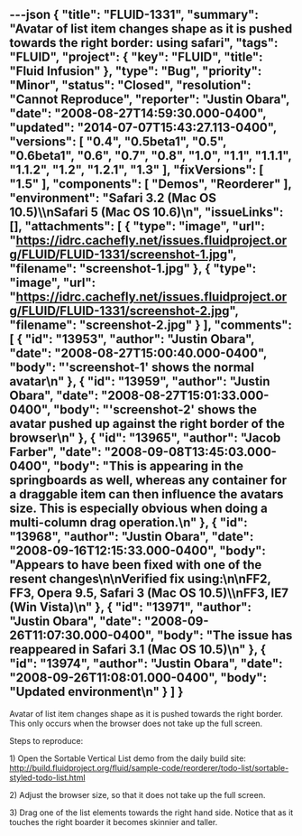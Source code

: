 ---json
{
  "title": "FLUID-1331",
  "summary": "Avatar of list item changes shape as it is pushed towards the right border: using safari",
  "tags": "FLUID",
  "project": {
    "key": "FLUID",
    "title": "Fluid Infusion"
  },
  "type": "Bug",
  "priority": "Minor",
  "status": "Closed",
  "resolution": "Cannot Reproduce",
  "reporter": "Justin Obara",
  "date": "2008-08-27T14:59:30.000-0400",
  "updated": "2014-07-07T15:43:27.113-0400",
  "versions": [
    "0.4",
    "0.5beta1",
    "0.5",
    "0.6beta1",
    "0.6",
    "0.7",
    "0.8",
    "1.0",
    "1.1",
    "1.1.1",
    "1.1.2",
    "1.2",
    "1.2.1",
    "1.3"
  ],
  "fixVersions": [
    "1.5"
  ],
  "components": [
    "Demos",
    "Reorderer"
  ],
  "environment": "Safari 3.2 (Mac OS 10.5)\\\nSafari 5 (Mac OS 10.6)\n",
  "issueLinks": [],
  "attachments": [
    {
      "type": "image",
      "url": "https://idrc.cachefly.net/issues.fluidproject.org/FLUID/FLUID-1331/screenshot-1.jpg",
      "filename": "screenshot-1.jpg"
    },
    {
      "type": "image",
      "url": "https://idrc.cachefly.net/issues.fluidproject.org/FLUID/FLUID-1331/screenshot-2.jpg",
      "filename": "screenshot-2.jpg"
    }
  ],
  "comments": [
    {
      "id": "13953",
      "author": "Justin Obara",
      "date": "2008-08-27T15:00:40.000-0400",
      "body": "'screenshot-1' shows the normal avatar\n"
    },
    {
      "id": "13959",
      "author": "Justin Obara",
      "date": "2008-08-27T15:01:33.000-0400",
      "body": "'screenshot-2' shows the avatar pushed up against the right border of the browser\n"
    },
    {
      "id": "13965",
      "author": "Jacob Farber",
      "date": "2008-09-08T13:45:03.000-0400",
      "body": "This is appearing in the springboards as well, whereas any container for a draggable item can then influence the avatars size. This is especially obvious when doing a multi-column drag operation.\n"
    },
    {
      "id": "13968",
      "author": "Justin Obara",
      "date": "2008-09-16T12:15:33.000-0400",
      "body": "Appears to have been fixed with one of the resent changes\n\nVerified fix using:\n\nFF2, FF3, Opera 9.5, Safari 3 (Mac OS 10.5)\\\nFF3, IE7 (Win Vista)\n"
    },
    {
      "id": "13971",
      "author": "Justin Obara",
      "date": "2008-09-26T11:07:30.000-0400",
      "body": "The issue has reappeared in Safari 3.1 (Mac OS 10.5)\n"
    },
    {
      "id": "13974",
      "author": "Justin Obara",
      "date": "2008-09-26T11:08:01.000-0400",
      "body": "Updated environment\n"
    }
  ]
}
---
Avatar of list item changes shape as it is pushed towards the right border. This only occurs when the browser does not take up the full screen.

Steps to reproduce:

1\) Open the Sortable Vertical List demo from the daily build site:\
<http://build.fluidproject.org/fluid/sample-code/reorderer/todo-list/sortable-styled-todo-list.html>

2\) Adjust the browser size, so that it does not take up the full screen.

3\) Drag one of the list elements towards the right hand side. Notice that as it touches the right boarder it becomes skinnier and taller.

        